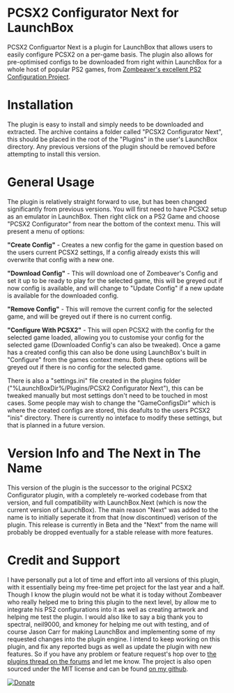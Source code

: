 # PCSX2 Configurator Next for LaunchBox
PCSX2 Configuartor Next is a plugin for LaunchBox that allows users to easily configure PCSX2 on a per-game basis. The plugin also allows for pre-optimised configs to be downloaded from right within LaunchBox for a whole host of popular PS2 games, from [Zombeaver's excellent PS2 Configuration Project](https://github.com/Zombeaver/PCSX2-Configs).
# Installation
The plugin is easy to install and simply needs to be downloaded and extracted. The archive contains a folder called "PCSX2 Configurator Next", this should be placed in the root of the "Plugins" in the user's LaunchBox directory. Any previous versions of the plugin should be removed before attempting to install this version.
# General Usage
The plugin is relatively straight forward to use, but has been changed significantly from previous versions. You will first need to have PCSX2 setup as an emulator in LaunchBox. Then right click on a PS2 Game and choose "PCSX2 Configurator" from near the bottom of the context menu. This will present a menu of options:

**"Create Config"** - Creates a new config for the game in question based on the users current PCSX2 settings, If a config already exists this will overwrite that config with a new one.

**"Download Config"** - This will download one of Zombeaver's Config and set it up to be ready to play for the selected game, this will be greyed out if now config is available, and will change to "Update Config" if a new update is available for the downloaded config.

**"Remove Config"** - This will remove the current config for the selected game, and will be greyed out if there is no current config.

**"Configure With PCSX2"** - This will open PCSX2 with the config for the selected game loaded, allowing you to customise your config for the selected game (Downloaded Config's can also be tweaked). Once a game has a created config this can also be done using LaunchBox's built in "Configure" from the games context menu. Both these options will be greyed out if there is no config for the selected game.

There is also a "settings.ini" file created in the plugins folder ("%LaunchBoxDir%/Plugins/PCSX2 Configurator Next"), this can be tweaked manually but most settings don't need to be touched in most cases. Some people may wish to change the "GameConfigsDir" which is where the created configs are stored, this deafults to the users PCSX2 "inis" directory. There is currently no inteface to modify these settings, but that is planned in a future version.
# Version Info and The Next in The Name
This version of the plugin is the successor to the original PCSX2 Configurator plugin, with a completely re-worked codebase from that version, and full compatibility with LaunchBox.Next (which is now the current version of LaunchBox). The main reason "Next" was added to the name is to initially seperate it from that (now discontinued) verison of the plugin. This release is currently in Beta and the "Next" from the name will probably be dropped eventually for a stable release with more features.
# Credit and Support
I have personally put a lot of time and effort into all versions of this plugin, with it essentially being my free-time pet project for the last year and a half. Though I know the plugin would not be what it is today without Zombeaver who really helped me to bring this plugin to the next level, by allow me to integrate his PS2 configurations into it as well as creating artwork and helping me test the plugin. I would also like to say a big thank you to spectral, neil9000, and kmoney for helping me out with testing, and of course Jason Carr for making LaunchBox and implementing some of my requested changes into the plugin engine. I intend to keep working on this plugin, and fix any reported bugs as well as update the plugin with new features. So if you have any problem or feature request's hop over to [the plugins thread on the forums](https://forums.launchbox-app.com/topic/47072-pcsx2-configurator-next/) and let me know. The project is also open sourced under the MIT license and can be found [on my github](https://github.com/roguesaloon/launchbox-plugin_pcsx2-configurator-next).

[![Donate](https://img.shields.io/badge/Donate-PayPal-green.svg)](https://www.paypal.com/cgi-bin/webscr?cmd=_s-xclick&hosted_button_id=5ZLK8P6TYQTTC)
